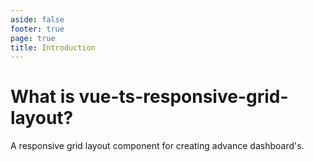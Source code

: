 ```yaml
---
aside: false
footer: true
page: true
title: Introduction
---
```



# What is vue-ts-responsive-grid-layout?
A responsive grid layout component for creating advance dashboard's.
